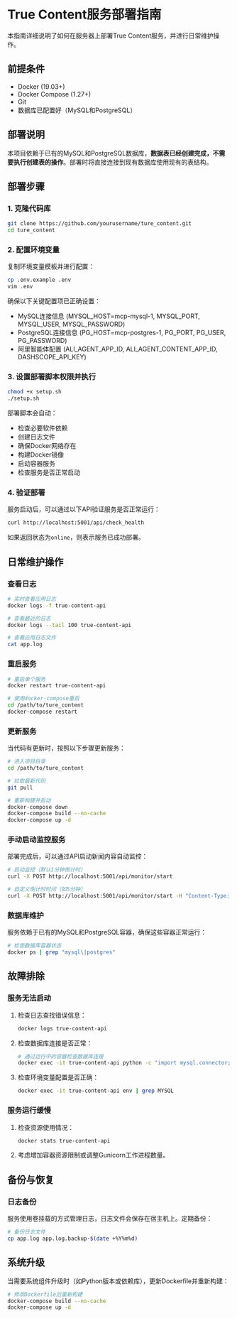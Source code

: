# True Content服务部署指南

本指南详细说明了如何在服务器上部署True Content服务，并进行日常维护操作。

## 前提条件

- Docker (19.03+)
- Docker Compose (1.27+)
- Git
- 数据库已配置好（MySQL和PostgreSQL）

## 部署说明

本项目依赖于已有的MySQL和PostgreSQL数据库，**数据表已经创建完成，不需要执行创建表的操作**。部署时将直接连接到现有数据库使用现有的表结构。

## 部署步骤

### 1. 克隆代码库

```bash
git clone https://github.com/yourusername/ture_content.git
cd ture_content
```

### 2. 配置环境变量

复制环境变量模板并进行配置：

```bash
cp .env.example .env
vim .env
```

确保以下关键配置项已正确设置：
- MySQL连接信息 (MYSQL_HOST=mcp-mysql-1, MYSQL_PORT, MYSQL_USER, MYSQL_PASSWORD)
- PostgreSQL连接信息 (PG_HOST=mcp-postgres-1, PG_PORT, PG_USER, PG_PASSWORD)
- 阿里智能体配置 (ALI_AGENT_APP_ID, ALI_AGENT_CONTENT_APP_ID, DASHSCOPE_API_KEY)

### 3. 设置部署脚本权限并执行

```bash
chmod +x setup.sh
./setup.sh
```

部署脚本会自动：
- 检查必要软件依赖
- 创建日志文件
- 确保Docker网络存在
- 构建Docker镜像
- 启动容器服务
- 检查服务是否正常启动

### 4. 验证部署

服务启动后，可以通过以下API验证服务是否正常运行：

```bash
curl http://localhost:5001/api/check_health
```

如果返回状态为`online`，则表示服务已成功部署。

## 日常维护操作

### 查看日志

```bash
# 实时查看应用日志
docker logs -f true-content-api

# 查看最近的日志
docker logs --tail 100 true-content-api

# 查看应用日志文件
cat app.log
```

### 重启服务

```bash
# 重启单个服务
docker restart true-content-api

# 使用docker-compose重启
cd /path/to/ture_content
docker-compose restart
```

### 更新服务

当代码有更新时，按照以下步骤更新服务：

```bash
# 进入项目目录
cd /path/to/ture_content

# 拉取最新代码
git pull

# 重新构建并启动
docker-compose down
docker-compose build --no-cache
docker-compose up -d
```

### 手动启动监控服务

部署完成后，可以通过API启动新闻内容自动监控：

```bash
# 启动监控（默认1分钟倒计时）
curl -X POST http://localhost:5001/api/monitor/start

# 自定义倒计时时间（如5分钟）
curl -X POST http://localhost:5001/api/monitor/start -H "Content-Type: application/json" -d '{"minutes": 5}'
```

### 数据库维护

服务依赖于已有的MySQL和PostgreSQL容器，确保这些容器正常运行：

```bash
# 检查数据库容器状态
docker ps | grep "mysql\|postgres"
```

## 故障排除

### 服务无法启动

1. 检查日志查找错误信息：
   ```bash
   docker logs true-content-api
   ```

2. 检查数据库连接是否正常：
   ```bash
   # 通过运行中的容器检查数据库连接
   docker exec -it true-content-api python -c "import mysql.connector; conn=mysql.connector.connect(host='mcp-mysql-1', user='user', password='password', database='news_content'); print('连接成功' if conn else '连接失败')"
   ```

3. 检查环境变量配置是否正确：
   ```bash
   docker exec -it true-content-api env | grep MYSQL
   ```

### 服务运行缓慢

1. 检查资源使用情况：
   ```bash
   docker stats true-content-api
   ```

2. 考虑增加容器资源限制或调整Gunicorn工作进程数量。

## 备份与恢复

### 日志备份

服务使用卷挂载的方式管理日志，日志文件会保存在宿主机上。定期备份：

```bash
# 备份日志文件
cp app.log app.log.backup-$(date +%Y%m%d)
```

## 系统升级

当需要系统组件升级时（如Python版本或依赖库），更新Dockerfile并重新构建：

```bash
# 修改Dockerfile后重新构建
docker-compose build --no-cache
docker-compose up -d
``` 